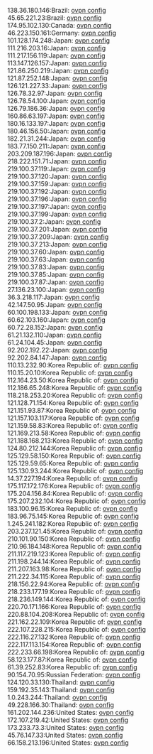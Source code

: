 138.36.180.146:Brazil: [ovpn config](vpn/138_36_180_146.ovpn)  
45.65.221.23:Brazil: [ovpn config](vpn/45_65_221_23.ovpn)  
174.95.102.130:Canada: [ovpn config](vpn/174_95_102_130.ovpn)  
46.223.150.161:Germany: [ovpn config](vpn/46_223_150_161.ovpn)  
101.128.174.248:Japan: [ovpn config](vpn/101_128_174_248.ovpn)  
111.216.203.16:Japan: [ovpn config](vpn/111_216_203_16.ovpn)  
111.217.156.119:Japan: [ovpn config](vpn/111_217_156_119.ovpn)  
113.147.126.157:Japan: [ovpn config](vpn/113_147_126_157.ovpn)  
121.86.250.219:Japan: [ovpn config](vpn/121_86_250_219.ovpn)  
121.87.252.148:Japan: [ovpn config](vpn/121_87_252_148.ovpn)  
126.121.227.33:Japan: [ovpn config](vpn/126_121_227_33.ovpn)  
126.78.32.97:Japan: [ovpn config](vpn/126_78_32_97.ovpn)  
126.78.54.100:Japan: [ovpn config](vpn/126_78_54_100.ovpn)  
126.79.186.36:Japan: [ovpn config](vpn/126_79_186_36.ovpn)  
160.86.63.197:Japan: [ovpn config](vpn/160_86_63_197.ovpn)  
180.16.133.197:Japan: [ovpn config](vpn/180_16_133_197.ovpn)  
180.46.156.50:Japan: [ovpn config](vpn/180_46_156_50.ovpn)  
182.21.31.244:Japan: [ovpn config](vpn/182_21_31_244.ovpn)  
183.77.150.211:Japan: [ovpn config](vpn/183_77_150_211.ovpn)  
203.209.187.196:Japan: [ovpn config](vpn/203_209_187_196.ovpn)  
218.222.151.71:Japan: [ovpn config](vpn/218_222_151_71.ovpn)  
219.100.37.119:Japan: [ovpn config](vpn/219_100_37_119.ovpn)  
219.100.37.120:Japan: [ovpn config](vpn/219_100_37_120.ovpn)  
219.100.37.159:Japan: [ovpn config](vpn/219_100_37_159.ovpn)  
219.100.37.192:Japan: [ovpn config](vpn/219_100_37_192.ovpn)  
219.100.37.196:Japan: [ovpn config](vpn/219_100_37_196.ovpn)  
219.100.37.197:Japan: [ovpn config](vpn/219_100_37_197.ovpn)  
219.100.37.199:Japan: [ovpn config](vpn/219_100_37_199.ovpn)  
219.100.37.2:Japan: [ovpn config](vpn/219_100_37_2.ovpn)  
219.100.37.201:Japan: [ovpn config](vpn/219_100_37_201.ovpn)  
219.100.37.209:Japan: [ovpn config](vpn/219_100_37_209.ovpn)  
219.100.37.213:Japan: [ovpn config](vpn/219_100_37_213.ovpn)  
219.100.37.60:Japan: [ovpn config](vpn/219_100_37_60.ovpn)  
219.100.37.63:Japan: [ovpn config](vpn/219_100_37_63.ovpn)  
219.100.37.83:Japan: [ovpn config](vpn/219_100_37_83.ovpn)  
219.100.37.85:Japan: [ovpn config](vpn/219_100_37_85.ovpn)  
219.100.37.87:Japan: [ovpn config](vpn/219_100_37_87.ovpn)  
27.136.23.100:Japan: [ovpn config](vpn/27_136_23_100.ovpn)  
36.3.218.117:Japan: [ovpn config](vpn/36_3_218_117.ovpn)  
42.147.50.95:Japan: [ovpn config](vpn/42_147_50_95.ovpn)  
60.100.198.133:Japan: [ovpn config](vpn/60_100_198_133.ovpn)  
60.62.103.160:Japan: [ovpn config](vpn/60_62_103_160.ovpn)  
60.72.28.152:Japan: [ovpn config](vpn/60_72_28_152.ovpn)  
61.21.132.110:Japan: [ovpn config](vpn/61_21_132_110.ovpn)  
61.24.104.45:Japan: [ovpn config](vpn/61_24_104_45.ovpn)  
92.202.192.22:Japan: [ovpn config](vpn/92_202_192_22.ovpn)  
92.202.84.147:Japan: [ovpn config](vpn/92_202_84_147.ovpn)  
110.13.232.90:Korea Republic of: [ovpn config](vpn/110_13_232_90.ovpn)  
110.15.20.10:Korea Republic of: [ovpn config](vpn/110_15_20_10.ovpn)  
112.164.23.50:Korea Republic of: [ovpn config](vpn/112_164_23_50.ovpn)  
112.186.65.248:Korea Republic of: [ovpn config](vpn/112_186_65_248.ovpn)  
118.218.253.20:Korea Republic of: [ovpn config](vpn/118_218_253_20.ovpn)  
121.128.71.154:Korea Republic of: [ovpn config](vpn/121_128_71_154.ovpn)  
121.151.93.87:Korea Republic of: [ovpn config](vpn/121_151_93_87.ovpn)  
121.157.103.117:Korea Republic of: [ovpn config](vpn/121_157_103_117.ovpn)  
121.159.58.83:Korea Republic of: [ovpn config](vpn/121_159_58_83.ovpn)  
121.169.213.58:Korea Republic of: [ovpn config](vpn/121_169_213_58.ovpn)  
121.188.168.213:Korea Republic of: [ovpn config](vpn/121_188_168_213.ovpn)  
124.80.212.144:Korea Republic of: [ovpn config](vpn/124_80_212_144.ovpn)  
125.129.58.150:Korea Republic of: [ovpn config](vpn/125_129_58_150.ovpn)  
125.129.59.65:Korea Republic of: [ovpn config](vpn/125_129_59_65.ovpn)  
125.130.93.244:Korea Republic of: [ovpn config](vpn/125_130_93_244.ovpn)  
14.37.227.194:Korea Republic of: [ovpn config](vpn/14_37_227_194.ovpn)  
175.117.172.176:Korea Republic of: [ovpn config](vpn/175_117_172_176.ovpn)  
175.204.156.84:Korea Republic of: [ovpn config](vpn/175_204_156_84.ovpn)  
175.207.232.104:Korea Republic of: [ovpn config](vpn/175_207_232_104.ovpn)  
183.100.96.15:Korea Republic of: [ovpn config](vpn/183_100_96_15.ovpn)  
183.96.75.145:Korea Republic of: [ovpn config](vpn/183_96_75_145.ovpn)  
1.245.241.182:Korea Republic of: [ovpn config](vpn/1_245_241_182.ovpn)  
203.237.121.45:Korea Republic of: [ovpn config](vpn/203_237_121_45.ovpn)  
210.101.90.150:Korea Republic of: [ovpn config](vpn/210_101_90_150.ovpn)  
210.96.184.148:Korea Republic of: [ovpn config](vpn/210_96_184_148.ovpn)  
211.117.219.123:Korea Republic of: [ovpn config](vpn/211_117_219_123.ovpn)  
211.198.244.14:Korea Republic of: [ovpn config](vpn/211_198_244_14.ovpn)  
211.207.163.98:Korea Republic of: [ovpn config](vpn/211_207_163_98.ovpn)  
211.222.34.115:Korea Republic of: [ovpn config](vpn/211_222_34_115.ovpn)  
218.156.22.94:Korea Republic of: [ovpn config](vpn/218_156_22_94.ovpn)  
218.233.177.19:Korea Republic of: [ovpn config](vpn/218_233_177_19.ovpn)  
218.236.149.144:Korea Republic of: [ovpn config](vpn/218_236_149_144.ovpn)  
220.70.171.166:Korea Republic of: [ovpn config](vpn/220_70_171_166.ovpn)  
220.88.104.208:Korea Republic of: [ovpn config](vpn/220_88_104_208.ovpn)  
221.162.22.109:Korea Republic of: [ovpn config](vpn/221_162_22_109.ovpn)  
222.107.228.215:Korea Republic of: [ovpn config](vpn/222_107_228_215.ovpn)  
222.116.27.132:Korea Republic of: [ovpn config](vpn/222_116_27_132.ovpn)  
222.117.113.154:Korea Republic of: [ovpn config](vpn/222_117_113_154.ovpn)  
222.233.66.198:Korea Republic of: [ovpn config](vpn/222_233_66_198.ovpn)  
58.123.177.87:Korea Republic of: [ovpn config](vpn/58_123_177_87.ovpn)  
61.39.252.83:Korea Republic of: [ovpn config](vpn/61_39_252_83.ovpn)  
90.154.70.95:Russian Federation: [ovpn config](vpn/90_154_70_95.ovpn)  
124.120.33.130:Thailand: [ovpn config](vpn/124_120_33_130.ovpn)  
159.192.35.143:Thailand: [ovpn config](vpn/159_192_35_143.ovpn)  
1.0.243.244:Thailand: [ovpn config](vpn/1_0_243_244.ovpn)  
49.228.166.30:Thailand: [ovpn config](vpn/49_228_166_30.ovpn)  
161.202.144.236:United States: [ovpn config](vpn/161_202_144_236.ovpn)  
172.107.219.42:United States: [ovpn config](vpn/172_107_219_42.ovpn)  
173.233.73.3:United States: [ovpn config](vpn/173_233_73_3.ovpn)  
45.76.147.33:United States: [ovpn config](vpn/45_76_147_33.ovpn)  
66.158.213.196:United States: [ovpn config](vpn/66_158_213_196.ovpn)  
